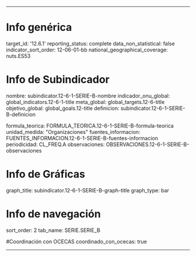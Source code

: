 ---

# Info genérica
target_id: '12.6.1'
reporting_status: complete
data_non_statistical: false
indicator_sort_order: 12-06-01-bb
national_geographical_coverage: nuts.ES53

# Info de Subindicador
nombre: subindicator.12-6-1-SERIE-B-nombre
indicador_onu_global: global_indicators.12-6-1-title
meta_global: global_targets.12-6-title
objetivo_global: global_goals.12-title
definicion: subindicator.12-6-1-SERIE-B-definicion

formula_teorica: FORMULA_TEORICA.12-6-1-SERIE-B-formula-teorica
unidad_medida: "Organizaciones"
fuentes_informacion: FUENTES_INFORMACION.12-6-1-SERIE-B-fuentes-informacion
periodicidad: CL_FREQ.A
observaciones: OBSERVACIONES.12-6-1-SERIE-B-observaciones

# Info de Gráficas
graph_title: subindicator.12-6-1-SERIE-B-graph-title
graph_type: bar

# Info de navegación
sort_order: 2
tab_name: SERIE.SERIE_B

#Coordinación con OCECAS
coordinado_con_ocecas: true

---